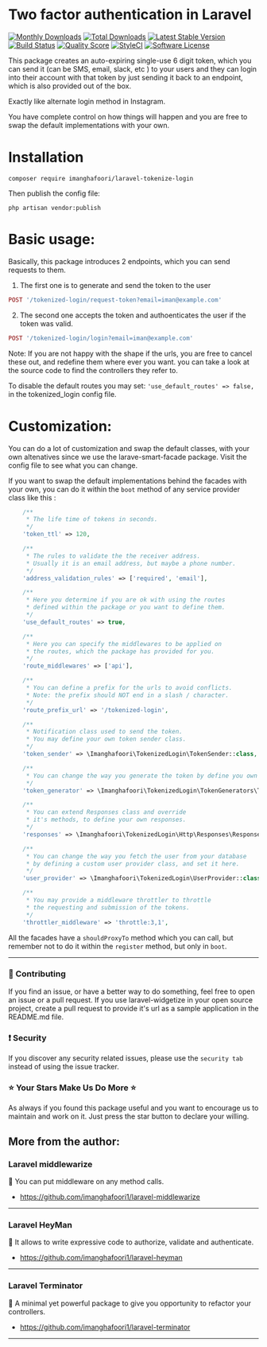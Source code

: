 

# Two factor authentication in Laravel

[![Monthly Downloads](https://poser.pugx.org/imanghafoori/laravel-tokenize-login/d/monthly)](https://packagist.org/packages/imanghafoori/laravel-tokenize-login)
[![Total Downloads](https://poser.pugx.org/imanghafoori/laravel-tokenize-login/downloads)](https://packagist.org/packages/imanghafoori/laravel-tokenize-login)
[![Latest Stable Version](https://poser.pugx.org/imanghafoori/laravel-tokenize-login/v/stable)](https://packagist.org/packages/imanghafoori/laravel-tokenize-login)
[![Build Status](https://travis-ci.org/imanghafoori1/laravel-tokenized-login.svg?branch=master)](https://travis-ci.org/imanghafoori1/laravel-tokenized-login)
<a href="https://scrutinizer-ci.com/g/imanghafoori1/tokenized-login"><img src="https://img.shields.io/scrutinizer/g/imanghafoori1/tokenized-login.svg?style=flat-square" alt="Quality Score"></img></a>
[![StyleCI](https://github.styleci.io/repos/237041801/shield?branch=master)](https://github.styleci.io/repos/237041801)
[![Software License](https://img.shields.io/badge/license-MIT-blue.svg?style=round-square)](LICENSE.md)

This package creates an auto-expiring single-use 6 digit token, which you can send it (can be SMS, email, slack, etc ) to your users and they can login into their account with that token by just sending it back to an endpoint, which is also provided out of the box.

Exactly like alternate login method in Instagram.

You have complete control on how things will happen and you are free to swap the default implementations with your own.

# Installation
```
composer require imanghafoori/laravel-tokenize-login
```
Then publish the config file:

```
php artisan vendor:publish
```



# Basic usage:
Basically, this package introduces 2 endpoints, which you can send requests to them.

1. The first one is to generate and send the token to the user
```php
POST '/tokenized-login/request-token?email=iman@example.com'
```

2. The second one accepts the token and authoenticates the user if the token was valid.
```php
POST '/tokenized-login/login?email=iman@example.com'
```

Note: If you are not happy with the shape if the urls, you are free to cancel these out, and redefine them where ever you want.
you can take a look at the source code to find the controllers they refer to.

To disable the default routes you may set: ```'use_default_routes' => false,``` in the tokenized_login config file.

# Customization:
You can do a lot of customization and swap the default classes, with your own altenatives since we use the larave-smart-facade package.
Visit the config file to see what you can change.

If you want to swap the default implementations behind the facades with your own, you can do it within the `boot` method of any service provider class like this :

```php
    /**
     * The life time of tokens in seconds.
     */
    'token_ttl' => 120,

    /**
     * The rules to validate the the receiver address.
     * Usually it is an email address, but maybe a phone number.
     */
    'address_validation_rules' => ['required', 'email'],

    /**
     * Here you determine if you are ok with using the routes
     * defined within the package or you want to define them.
     */
    'use_default_routes' => true,

    /**
     * Here you can specify the middlewares to be applied on
     * the routes, which the package has provided for you.
     */
    'route_middlewares' => ['api'],

    /**
     * You can define a prefix for the urls to avoid conflicts.
     * Note: the prefix should NOT end in a slash / character.
     */
    'route_prefix_url' => '/tokenized-login',

    /**
     * Notification class used to send the token.
     * You may define your own token sender class.
     */
    'token_sender' => \Imanghafoori\TokenizedLogin\TokenSender::class,

    /**
     * You can change the way you generate the token by define you own class.
     */
    'token_generator' => \Imanghafoori\TokenizedLogin\TokenGenerators\TokenGenerator::class,

    /**
     * You can extend Responses class and override
     * it's methods, to define your own responses.
     */
    'responses' => \Imanghafoori\TokenizedLogin\Http\Responses\Responses::class,

    /**
     * You can change the way you fetch the user from your database
     * by defining a custom user provider class, and set it here.
     */
    'user_provider' => \Imanghafoori\TokenizedLogin\UserProvider::class,

    /**
     * You may provide a middleware throttler to throttle
     * the requesting and submission of the tokens.
     */
    'throttler_middleware' => 'throttle:3,1',

```
All the facades have a `shouldProxyTo` method which you can call, but remember not to do it within the `register` method, but only in `boot`.

--------------------

### :raising_hand: Contributing 
If you find an issue, or have a better way to do something, feel free to open an issue or a pull request.
If you use laravel-widgetize in your open source project, create a pull request to provide it's url as a sample application in the README.md file. 


### :exclamation: Security
If you discover any security related issues, please use the `security tab` instead of using the issue tracker.


### :star: Your Stars Make Us Do More :star:
As always if you found this package useful and you want to encourage us to maintain and work on it. Just press the star button to declare your willing.


## More from the author:


###  Laravel middlewarize

:gem: You can put middleware on any method calls.

- https://github.com/imanghafoori1/laravel-middlewarize

-------------

### Laravel HeyMan

:gem: It allows to write expressive code to authorize, validate and authenticate.

- https://github.com/imanghafoori1/laravel-heyman


--------------

### Laravel Terminator


 :gem: A minimal yet powerful package to give you opportunity to refactor your controllers.

- https://github.com/imanghafoori1/laravel-terminator


------------

